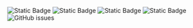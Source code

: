 ![Static Badge](https://img.shields.io/badge/blacklists-60-000000) ![Static Badge](https://img.shields.io/badge/blacklisted-2821719-cc0000) ![Static Badge](https://img.shields.io/badge/whitelisted-2249-00CC00) ![Static Badge](https://img.shields.io/badge/streaming_blacklist-28107-000000) ![GitHub issues](https://img.shields.io/github/issues/fabriziosalmi/blacklists)
